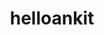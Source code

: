 ---
title: helloankit
github: https://github.com/helloankit
mode: light
transition: 1s
score: 73.1
archetype:
- Little Bit of Everything
---